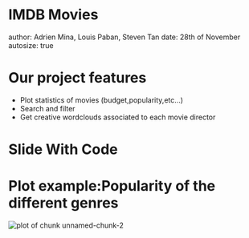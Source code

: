 IMDB Movies
========================================================
author: Adrien Mina, Louis Paban, Steven Tan
date: 28th of November
autosize: true

Our project features
========================================================

- Plot statistics of movies (budget,popularity,etc...)
- Search and filter 
- Get creative wordclouds associated to each movie director

Slide With Code
========================================================



Plot example:Popularity of the different genres
========================================================

![plot of chunk unnamed-chunk-2](Pres-figure/unnamed-chunk-2-1.png)

